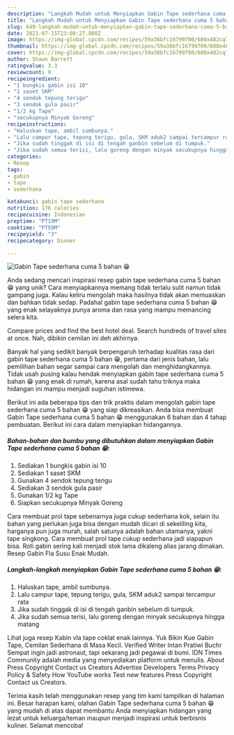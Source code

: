 ```yaml
---
description: "Langkah Mudah untuk Menyiapkan Gabin Tape sederhana cuma 5 bahan 😁 yang Bikin Ngiler"
title: "Langkah Mudah untuk Menyiapkan Gabin Tape sederhana cuma 5 bahan 😁 yang Bikin Ngiler"
slug: 649-langkah-mudah-untuk-menyiapkan-gabin-tape-sederhana-cuma-5-bahan-yang-bikin-ngiler
date: 2021-07-15T23:08:27.808Z
image: https://img-global.cpcdn.com/recipes/59a36bfc16799700/680x482cq70/gabin-tape-sederhana-cuma-5-bahan-foto-resep-utama.jpg
thumbnail: https://img-global.cpcdn.com/recipes/59a36bfc16799700/680x482cq70/gabin-tape-sederhana-cuma-5-bahan-foto-resep-utama.jpg
cover: https://img-global.cpcdn.com/recipes/59a36bfc16799700/680x482cq70/gabin-tape-sederhana-cuma-5-bahan-foto-resep-utama.jpg
author: Shawn Barrett
ratingvalue: 3.3
reviewcount: 9
recipeingredient:
- "1 bungkis gabin isi 10"
- "1 saset SKM"
- "4 sendok tepung terigu"
- "3 sendok gula pasir"
- "1/2 kg Tape"
- "secukupnya Minyak Goreng"
recipeinstructions:
- "Haluskan tape, ambil sumbunya."
- "Lalu campur tape, tepung terigu, gula, SKM aduk2 sampai tercampur rata"
- "Jika sudah tinggak di isi di tengah ganbin sebelum di tumpuk."
- "Jika sudah semua terisi, lalu goreng dengan minyak secukupnya hingga matang"
categories:
- Resep
tags:
- gabin
- tape
- sederhana

katakunci: gabin tape sederhana 
nutrition: 176 calories
recipecuisine: Indonesian
preptime: "PT19M"
cooktime: "PT59M"
recipeyield: "3"
recipecategory: Dinner

---
```



![Gabin Tape sederhana cuma 5 bahan 😁](https://img-global.cpcdn.com/recipes/59a36bfc16799700/680x482cq70/gabin-tape-sederhana-cuma-5-bahan-foto-resep-utama.jpg)

Anda sedang mencari inspirasi resep gabin tape sederhana cuma 5 bahan 😁 yang unik? Cara menyiapkannya memang tidak terlalu sulit namun tidak gampang juga. Kalau keliru mengolah maka hasilnya tidak akan memuaskan dan bahkan tidak sedap. Padahal gabin tape sederhana cuma 5 bahan 😁 yang enak selayaknya punya aroma dan rasa yang mampu memancing selera kita.

Compare prices and find the best hotel deal. Search hundreds of travel sites at once. Nah, dibikin cemilan ini deh akhirnya.

Banyak hal yang sedikit banyak berpengaruh terhadap kualitas rasa dari gabin tape sederhana cuma 5 bahan 😁, pertama dari jenis bahan, lalu pemilihan bahan segar sampai cara mengolah dan menghidangkannya. Tidak usah pusing kalau hendak menyiapkan gabin tape sederhana cuma 5 bahan 😁 yang enak di rumah, karena asal sudah tahu triknya maka hidangan ini mampu menjadi suguhan istimewa.


Berikut ini ada beberapa tips dan trik praktis dalam mengolah gabin tape sederhana cuma 5 bahan 😁 yang siap dikreasikan. Anda bisa membuat Gabin Tape sederhana cuma 5 bahan 😁 menggunakan 6 bahan dan 4 tahap pembuatan. Berikut ini cara dalam menyiapkan hidangannya.

<!--inarticleads1-->

##### Bahan-bahan dan bumbu yang dibutuhkan dalam menyiapkan Gabin Tape sederhana cuma 5 bahan 😁:

1. Sediakan 1 bungkis gabin isi 10
1. Sediakan 1 saset SKM
1. Gunakan 4 sendok tepung terigu
1. Sediakan 3 sendok gula pasir
1. Gunakan 1/2 kg Tape
1. Siapkan secukupnya Minyak Goreng


Cara membuat prol tape sebenarnya juga cukup sederhana kok, selain itu bahan yang perlukan juga bisa dengan mudah dicari di sekeliling kita, harganya pun juga murah, salah satunya adalah bahan utamanya, yakni tape singkong. Cara membuat prol tape cukup sederhana jadi siapapun bisa. Roti gabin sering kali menjadi stok lama dikaleng alias jarang dimakan. Resep Gabin Fla Susu Enak Mudah. 

<!--inarticleads2-->

##### Langkah-langkah menyiapkan Gabin Tape sederhana cuma 5 bahan 😁:

1. Haluskan tape, ambil sumbunya.
1. Lalu campur tape, tepung terigu, gula, SKM aduk2 sampai tercampur rata
1. Jika sudah tinggak di isi di tengah ganbin sebelum di tumpuk.
1. Jika sudah semua terisi, lalu goreng dengan minyak secukupnya hingga matang


Lihat juga resep Kabin vla tape coklat enak lainnya. Yuk Bikin Kue Gabin Tape, Cemilan Sederhana di Masa Kecil. Verified Writer Intan Pratiwi Buchr Sempat ingin jadi astronaut, tapi sekarang jadi pegawai di bumi. IDN Times Community adalah media yang menyediakan platform untuk menulis. About Press Copyright Contact us Creators Advertise Developers Terms Privacy Policy &amp; Safety How YouTube works Test new features Press Copyright Contact us Creators. 

Terima kasih telah menggunakan resep yang tim kami tampilkan di halaman ini. Besar harapan kami, olahan Gabin Tape sederhana cuma 5 bahan 😁 yang mudah di atas dapat membantu Anda menyiapkan hidangan yang lezat untuk keluarga/teman maupun menjadi inspirasi untuk berbisnis kuliner. Selamat mencoba!
